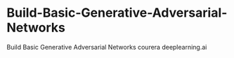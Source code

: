# Build-Basic-Generative-Adversarial-Networks
Build Basic Generative Adversarial Networks  courera deeplearning.ai
